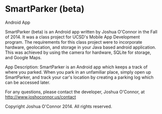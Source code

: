 # SmartParker (beta)
Android App

SmartParker (beta) is an Android app written by Joshua O'Connor in the Fall of 2014.  It was a class project for UCSD's Mobile App Development program.  The requirements for this class project were to incorporate hardware, geolocation, and storage in your Java based android application.  This was achieved by using the camera for hardware, SQLite for storage, and Google Maps.  

App Description:
SmartParker is an Android app which keeps a track of where you parked.  When you park in an unfamiliar place, simply open up SmartParker, and track your car's location by creating a parking log which can be accessed later.


For any questions, please contact the developer, Joshua O'Connor, at http://www.joshoconnor.us/contact

Copyright Joshua O'Connor 2014.  All rights reserved.
